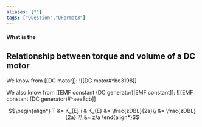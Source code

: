 ```yaml
---
aliases: [""]
tags: ["Question","QFormat3"]
---
```


#### What is the
## Relationship between torque and volume of a DC motor
We know from [[DC motor]]:
![[DC motor#^be3198]]

We also know from [[EMF constant (DC generator)|EMF constant]]:
![[EMF constant (DC generator)#^aee8cb]]

$$\begin{align*}
T &= K_{E} i & K_{E} &= \frac{zDBL}{2a}\\
 &= \frac{zDBL}{2a} i\\
&= z/a
\end{align*}$$
